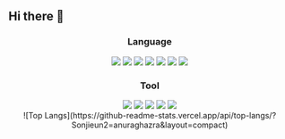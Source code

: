## Hi there 👋

<!--
**Sonjieun2/Sonjieun2** is a ✨ _special_ ✨ repository because its `README.md` (this file) appears on your GitHub profile.

Here are some ideas to get you started:

- 🔭 I’m currently working on ...
- 🌱 I’m currently learning ...
- 👯 I’m looking to collaborate on ...
- 🤔 I’m looking for help with ...
- 💬 Ask me about ...
- 📫 How to reach me: ...
- 😄 Pronouns: ...
- ⚡ Fun fact: ...
-->

<h3 align="center">Language</h3>
<div align="center">
  <img src="https://img.shields.io/badge/Python-20232a.svg?style=for-the badge&logo=python&logoColor=3776AB" />
  <img src="https://img.shields.io/badge/JavaScript-20232a.svg?style=for-the badge&logo=javascript&logoColor=F7DF1EB" />
  <img src="https://img.shields.io/badge/HTML5-20232a.svg?style=for-the badge&logo=html5&logoColor=E34F26" />
  <img src="https://img.shields.io/badge/Java-20232a.svg?style=for-the badge&logo=java&logoColor=F7DF1EB" />
  <img src="https://img.shields.io/badge/XML-20232a.svg?style=for-the badge&logo=xml&logoColor=F7DF1EB" />
  <img src="https://img.shields.io/badge/C-20232a.svg?style=for-the badge&logo=c&logoColor=A8B9CC" />
  <img src="https://img.shields.io/badge/C#-20232a.svg?style=for-the badge&logo=csharp&logoColor=512BD4" />
</div>

<h3 align="center">Tool</h3>
<div align="center">
  <img src="https://img.shields.io/badge/TailwindCSS-20232a.svg?style=for-the badge&logo=tailwindcss&logoColor=06B6D4" />
  <img src="https://img.shields.io/badge/AndroidStudio-20232a.svg?style=for-the badge&logo=androidstudio&logoColor=3DDC84" />
  <img src="https://img.shields.io/badge/React-20232a.svg?style=for-the badge&logo=react&logoColor=61DAFB" />
  <img src="https://img.shields.io/badge/Unity-20232a.svg?style=for-the badge&logo=unity&logoColor=FFFFFF" />
  <img src="https://img.shields.io/badge/Figma-20232a.svg?style=for-the badge&logo=figmat&logoColor=F24E1E" />
</div>

<div align="center">
![Top Langs](https://github-readme-stats.vercel.app/api/top-langs/?Sonjieun2=anuraghazra&layout=compact)
</div>
